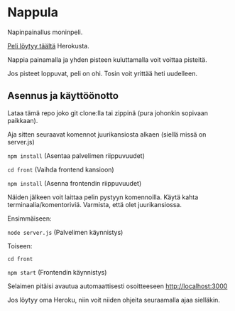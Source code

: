 # Nappula
Napinpainallus moninpeli.

[Peli löytyy täältä](nappula.herokuapp.com) Herokusta.

Nappia painamalla ja yhden pisteen kuluttamalla voit voittaa pisteitä.

Jos pisteet loppuvat, peli on ohi. Tosin voit yrittää heti uudelleen.

## Asennus ja käyttöönotto
Lataa tämä repo joko git clone:lla tai zippinä (pura johonkin sopivaan paikkaan).

Aja sitten seuraavat komennot juurikansiosta alkaen (siellä missä on server.js)

`npm install` (Asentaa palvelimen riippuvuudet)

`cd front` (Vaihda frontend kansioon)

`npm install` (Asenna frontendin riippuvuudet)

Näiden jälkeen voit laittaa pelin pystyyn komennoilla. Käytä kahta terminaalia/komentoriviä. Varmista, että olet juurikansiossa.

Ensimmäiseen:

`node server.js` (Palvelimen käynnistys)

Toiseen:

`cd front`

`npm start` (Frontendin käynnistys)

Selaimen pitäisi avautua automaattisesti osoitteeseen [http://localhost:3000](http://localhost:3000)

Jos löytyy oma Heroku, niin voit niiden ohjeita seuraamalla ajaa sielläkin.
